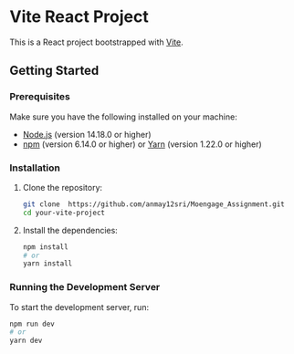 # Vite React Project

This is a React project bootstrapped with [Vite](https://vitejs.dev/).

## Getting Started

### Prerequisites

Make sure you have the following installed on your machine:

- [Node.js](https://nodejs.org/en/) (version 14.18.0 or higher)
- [npm](https://www.npmjs.com/) (version 6.14.0 or higher) or [Yarn](https://yarnpkg.com/) (version 1.22.0 or higher)

### Installation

1. Clone the repository:
    ```sh
    git clone  https://github.com/anmay12sri/Moengage_Assignment.git
    cd your-vite-project
    ```

2. Install the dependencies:
    ```sh
    npm install
    # or
    yarn install
    ```

### Running the Development Server

To start the development server, run:
```sh
npm run dev
# or
yarn dev
